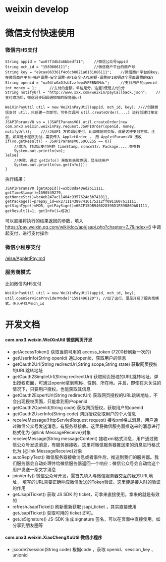 # weixin develop

# 微信支付快速使用
### 微信内H5支付
````
String appid = "wx07f3db3a6bbedf11";	//微信公众号appid
String mch_id = "1589606111";			//微信商户平台的商户号
String key = "e9caa063361f4c6cb0821a0131086111";	//微信商户平台的key，在微信商户平台-帐户设置-安全设置-API安全-API密钥-设置API密钥这个里面设置的KEY
String openid = "oa04fwGxDJsbIzzfwp4VPEBNGMdc";		//支付用户的openid
int money = 1;		//支付的金额，单位是分，这里1便是支付1分
String notifyUrl = "http://www.xxx.com/weixin/payCallback.json";	//支付成功后，微信异步回调通知咱的服务器url

WeiXinPayUtil util = new WeiXinPayUtil(appid, mch_id, key);	////创建微信支付 util，只创建一次即可，可多次调用 util.createOrder(....) 进行创建订单支付
JSAPIParamsVO vo = (JSAPIParamsVO) util.createOrder(new com.xnx3.weixin.weixinPay.request.JSAPIOrder(openid, money, notifyUrl));	////JSAPI 方式调起支付，比如微信网页版，就是这种支付方式。注意，如果是小程序支付，需要传入 AppletOrder ， 用 AppletParamsVO 接收
if(vo.getResult() - JSAPIParamsVO.SUCCESS == 0){
	//成功，打印出支付用的 timeStamp、nonceStr、Package.....等参数
	System.out.println(vo);
}else{
	//失败，通过 getInfo() 获取到失败原因，显示给用户
	System.out.println(vo.getInfo());
}
````
执行结果：
````
JSAPIParamsVO [getAppId()=wxb38da40ed2b11111, getTimeStamp()=1590549279, getNonceStr()=bc4eb247ac11404c9357624d3b741811, getPackage()=prepay_id=wx2711143897416175212ff0911607611111, getSignType()=MD5, getPaySign()=6BCF15DB946028390D1F89086DA01111, getResult()=1, getInfo()=成功]
````
可以直接将执行的结果返回的参数，填入 https://pay.weixin.qq.com/wiki/doc/api/jsapi.php?chapter=7_7&index=6  中调起支付，进行支付操作

### 微信小程序支付
[/else/AppletPay.md](/else/AppletPay.md)

### 服务商模式
比如微信内H5支付
````
WeiXinPayUtil util = new WeiXinPayUtil(appid, mch_id, key);
util.openServiceProviderMode("1591496120");	//加了这行，便是开启了服务商模式，传入子商户mch_id
````

# 开发文档
#### com.xnx3.weixin.WeiXinUtil	微信网页开发
- getAccessToken()	获取当前可用的 access_token (7200秒刷新一次的)
- getUserInfo(String openId)		通过openId，获取用户的信息
- getOauth2Url(String redirectUri,String scope,String state)	获取网页授权的URL跳转地址
- getOauth2SimpleUrl(String redirectUri)	获取网页授权的URL跳转地址，弹出授权页面，可通过openid拿到昵称、性别、所在地。并且，即使在未关注的情况下，只要用户授权，也能获取其信息
- getOauth2ExpertUrl(String redirectUri)	获取网页授权的URL跳转地址，不会出现授权页面，只能拿到用户openid
- getOauth2OpenId(String code)	获取网页授权，获取用户的openid
- getOauth2UserInfo(String code)	网页授权获取用户的个人信息
- receiveMessage(HttpServletRequest request)	接收xml格式消息，用户通过微信公众号发送消息，有服务器接收。这里将微信服务器推送来的消息进行格式化为 {@link MessageReceive}对象
- receiveMessage(String messageContent)	接收xml格式消息，用户通过微信公众号发送消息，有服务器接收。这里将微信服务器推送来的消息进行格式化为 {@link MessageReceive}对象
- autoReplyText()	微信服务器接收消息或者事件后，推送到我们的服务器。我们服务器会自动处理并给微信服务器返回一个响应：微信公众号会自动给这个用户发送一条文字消息
- joinVerify()	微信公众号开发，需首先填入与微信服务器交互的我方URL地址， 填写的URL需要正确响应微信发送的Token验证。这里便是接入时的验证的作用
- getJsapiTicket()	获取 JS SDK 的 ticket，可拿来直接使用，拿来的就是有效的
- refreshJsapiTicket()	刷新重新获取 jsapi_ticket ，其实直接使用 getJsapiTicket() 获取可用的 ticket 即可。
- getJsSignature()	JS-SDK 生成 signature 签名，可以在页面中直接使用，如分享到朋友圈等

#### com.xnx3.weixin.XiaoChengXuUtil	微信小程序
- jscode2session(String code)	根据code ，获取 openid、session_key 、 unionid
